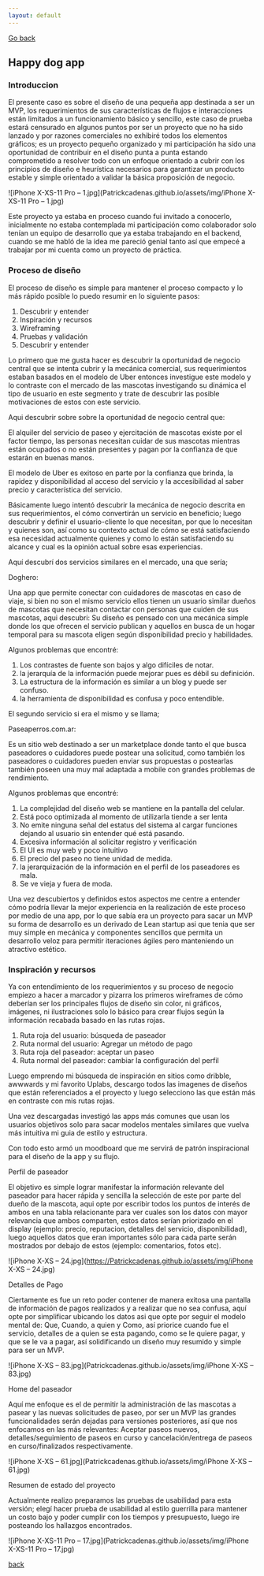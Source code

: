 ```yaml
---
layout: default
---
```

[Go back](./)

## Happy dog app


### Introduccion

El presente caso es sobre el diseño de una pequeña app destinada a ser un MVP, los requerimientos de sus características de flujos e interacciones están limitados a un funcionamiento básico y sencillo, este caso de prueba estará censurado en algunos puntos por ser un proyecto que no ha sido lanzado y por razones comerciales no exhibiré todos los elementos gráficos; es un proyecto pequeño organizado y mi participación ha sido una oportunidad de contribuir en el diseño punta a punta estando comprometido a resolver todo con un enfoque orientado a cubrir con los principios de diseño e heurística necesarios para garantizar un producto estable y simple orientado a validar la básica proposición de negocio.


![iPhone X-XS-11 Pro – 1.jpg](Patrickcadenas.github.io/assets/img/iPhone X-XS-11 Pro – 1.jpg)

Este proyecto ya estaba en proceso cuando fui invitado a conocerlo, inicialmente no estaba contemplada mi participación como colaborador solo tenían un equipo de desarrollo que ya estaba trabajando en el backend, cuando se me habló de la idea me pareció genial tanto así que empecé a trabajar por mi cuenta como un proyecto de práctica. 


### Proceso de diseño

El proceso de diseño es simple para mantener el proceso compacto y lo más rápido posible lo puedo resumir en lo siguiente pasos:

 
1.   Descubrir y entender
1.   Inspiración y recursos
1.   Wireframing 
1.   Pruebas y validación
1.   Descubrir y entender


Lo primero que me gusta hacer es descubrir la oportunidad de negocio central que se intenta cubrir y la mecánica comercial, sus requerimientos estaban basados en el modelo de Uber entonces investigue este modelo y lo contraste con el mercado de las mascotas investigando su dinámica el tipo de usuario en este segmento y trate de descubrir las posible motivaciones de estos con este servicio.

Aqui descubrir sobre sobre la oportunidad de negocio central que:

El alquiler del servicio de paseo y ejercitación de mascotas existe por el factor tiempo, las personas necesitan cuidar de sus mascotas mientras están ocupados o no están presentes y pagan por la confianza de que estarán en buenas manos.

El modelo de Uber es exitoso en parte por la confianza que brinda, la rapidez y disponibilidad al acceso del servicio y la accesibilidad al saber precio y característica del servicio.

Básicamente luego intentó descubrir la mecánica de negocio descrita en sus requerimientos, el cómo convertirán un servicio en beneficio; luego descubrir y definir el usuario-cliente lo que necesitan, por que lo necesitan y quienes son, así como su contexto actual de cómo se está satisfaciendo esa necesidad actualmente quienes y como lo están satisfaciendo su alcance y cual es la opinión actual sobre esas experiencias.

Aquí descubrí dos servicios similares en el mercado, una que sería; 

Doghero:

Una app que permite conectar con cuidadores de mascotas en caso de viaje, si bien no son el mismo servicio ellos tienen un usuario similar dueños de mascotas que necesitan contactar con personas que cuiden de sus mascotas, aqui descubri: Su diseño es pensado con una mecánica simple donde los que ofrecen el servicio publican y aquellos en busca de un hogar temporal para su mascota eligen según disponibilidad precio y habilidades.

Algunos problemas que encontré:
 
1.   Los contrastes de fuente son bajos y algo difíciles de notar.
1.   la jerarquía de la información puede mejorar pues es débil su definición.
1.   La estructura de la información es similar a un blog y puede ser confuso.
1.   la herramienta de disponibilidad es confusa y poco entendible.


El segundo servicio si era el mismo y se llama; 

Paseaperros.com.ar:

Es un sitio web destinado a ser un marketplace donde tanto el que busca paseadores o cuidadores puede postear una solicitud, como también los paseadores o cuidadores pueden enviar sus propuestas o postearlas también poseen una muy mal adaptada a mobile con grandes problemas de rendimiento.

Algunos problemas que encontré:

 
1.   La complejidad del diseño web se mantiene en la pantalla del celular.
1.   Está poco optimizada al momento de utilizarla tiende a ser lenta 
1.   No emite ninguna señal del estatus del sistema al cargar funciones dejando al usuario sin entender qué está pasando.
1.   Excesiva información al solicitar registro y verificación
1.   El UI es muy web y poco intuitivo
1.   El precio del paseo no tiene unidad de medida.
1.   la jerarquización de la información en el perfil de los paseadores es mala.
1.   Se ve vieja y fuera de moda.


Una vez descubiertos y definidos estos aspectos me centre a entender cómo podría llevar la mejor experiencia en la realización de este proceso por medio de una app, por lo que sabía era un proyecto para sacar un MVP su forma de desarrollo es un derivado de Lean startup asi que tenia que ser muy simple en mecánica y componentes sencillos que permita un desarrollo veloz para permitir iteraciones ágiles pero manteniendo un atractivo estético. 


### Inspiración y recursos

Ya con entendimiento de los requerimientos y su proceso de negocio empiezo a hacer a marcador y pizarra los primeros wireframes de cómo deberían ser los principales flujos de diseño sin color, ni gráficos, imágenes, ni ilustraciones solo lo básico para crear flujos según la información recabada basado en las rutas rojas. 

1.   Ruta roja del usuario: búsqueda de paseador
1.   Ruta normal del usuario: Agregar un método de pago
1.   Ruta roja del paseador: aceptar un paseo
1.   Ruta normal del paseador: cambiar la configuración del perfil

 
Luego emprendo mi búsqueda de inspiración en sitios como dribble, awwwards y mi favorito Uplabs, descargo todos las imagenes de diseños que están referenciados a el proyecto y luego selecciono las que están más en contraste con mis rutas rojas.

Una vez descargadas investigó las apps más comunes que usan los usuarios objetivos solo para sacar modelos mentales similares que vuelva más intuitiva mi guia de estilo y estructura.

Con todo esto armó un moodboard que me servirá de patrón inspiracional para el diseño de la app y su flujo.


Perfil de paseador

El objetivo es simple lograr manifestar la información relevante del paseador para hacer rápida y sencilla la selección de este por parte del dueño de la mascota, aqui opte por escribir todos los puntos de interés de ambos en una tabla relacionante para ver cuales son los datos con mayor relevancia que ambos comparten, estos datos serían priorizado en el display (ejemplo: precio, reputacion, detalles del servicio, disponibilidad), luego aquellos datos que eran importantes sólo para cada parte serán mostrados por debajo de estos (ejemplo: comentarios, fotos etc).


![iPhone X-XS – 24.jpg](https://Patrickcadenas.github.io/assets/img/iPhone X-XS – 24.jpg)


Detalles de Pago

Ciertamente es fue un reto poder contener de manera exitosa una pantalla de información de pagos realizados y a realizar que no sea confusa, aquí opte por simplificar ubicando los datos asi que opte por seguir el modelo mental de: Que, Cuando, a quien y Como, así priorice cuando fue el servicio, detalles de a quien se esta pagando, como se le quiere pagar, y que se le va a pagar, así solidificando un diseño muy resumido y simple para ser un MVP.


![iPhone X-XS – 83.jpg](Patrickcadenas.github.io/assets/img/iPhone X-XS – 83.jpg)


Home del paseador

Aquí me enfoque es el de permitir la administración de las mascotas a pasear y las nuevas solicitudes de paseo, por ser un MVP las grandes funcionalidades serán dejadas para versiones posteriores, así que nos enfocamos en las más relevantes: Aceptar paseos nuevos, detalles/seguimiento de paseos en curso y cancelación/entrega de paseos en curso/finalizados respectivamente.


![iPhone X-XS – 61.jpg](Patrickcadenas.github.io/assets/img/iPhone X-XS – 61.jpg)


Resumen de estado del proyecto

Actualmente realizo preparamos las pruebas de usabilidad para esta versión; elegí hacer prueba de usabilidad al estilo guerrilla para mantener un costo bajo y poder cumplir con los tiempos y presupuesto, luego ire posteando los hallazgos encontrados.


![iPhone X-XS-11 Pro – 17.jpg](Patrickcadenas.github.io/assets/img/iPhone X-XS-11 Pro – 17.jpg)



[back](./)
